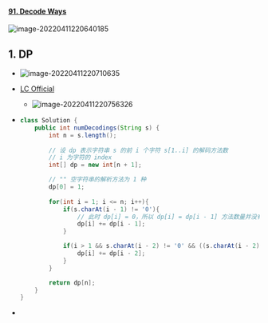 #### [91. Decode Ways](https://leetcode-cn.com/problems/decode-ways/)

![image-20220411220640185](https://raw.githubusercontent.com/TWDH/Leetcode-From-Zero/pictures/img/image-20220411220640185.png)

## 1. DP

- ![image-20220411220710635](https://raw.githubusercontent.com/TWDH/Leetcode-From-Zero/pictures/img/image-20220411220710635.png)

- [LC Official](https://leetcode-cn.com/problems/decode-ways/solution/jie-ma-fang-fa-by-leetcode-solution-p8np/)

  - ![image-20220411220756326](https://raw.githubusercontent.com/TWDH/Leetcode-From-Zero/pictures/img/image-20220411220756326.png)

- ```java
  class Solution {
      public int numDecodings(String s) {
          int n = s.length();
          
          // 设 dp 表示字符串 s 的前 i 个字符 s[1..i] 的解码方法数
          // i 为字符的 index
          int[] dp = new int[n + 1];
  
          // "" 空字符串的解析方法为 1 种
          dp[0] = 1;
  		
          for(int i = 1; i <= n; i++){
              if(s.charAt(i - 1) != '0'){
                  // 此时 dp[i] = 0，所以 dp[i] = dp[i - 1] 方法数量并没有增加
                  dp[i] += dp[i - 1];
              }
  
              if(i > 1 && s.charAt(i - 2) != '0' && ((s.charAt(i - 2) - '0') * 10 + (s.charAt(i - 1) - '0')) <= 26){
                  dp[i] += dp[i - 2];
              }
          }
  
          return dp[n];
      }
  }
  ```

- 